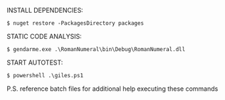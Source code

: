 INSTALL DEPENDENCIES:
```shell
$ nuget restore -PackagesDirectory packages
```

STATIC CODE ANALYSIS:
```shell
$ gendarme.exe .\RomanNumeral\bin\Debug\RomanNumeral.dll
```

START AUTOTEST:
```shell
$ powershell .\giles.ps1
```

P.S. reference batch files for additional help executing these commands

